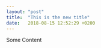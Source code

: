 ```yaml
---
layout: "post"
title:  "This is the new title"
date:   2018-08-15 12:52:29 +0200
---
```


Some Content 